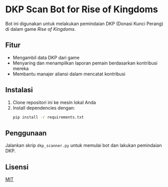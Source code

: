 # DKP Scan Bot for Rise of Kingdoms

Bot ini digunakan untuk melakukan pemindaian DKP (Donasi Kunci Perang) di dalam game *Rise of Kingdoms*.

## Fitur
- Mengambil data DKP dari game
- Menyaring dan menampilkan laporan pemain berdasarkan kontribusi mereka
- Membantu manajer aliansi dalam mencatat kontribusi

## Instalasi
1. Clone repositori ini ke mesin lokal Anda
2. Install dependencies dengan:
   ```bash
   pip install -r requirements.txt
   ```

## Penggunaan
Jalankan skrip `dkp_scanner.py` untuk memulai bot dan lakukan pemindaian DKP.

## Lisensi
[MIT](LICENSE)
